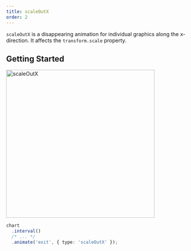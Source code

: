 ```yaml
---
title: scaleOutX
order: 2
---
```


`scaleOutX` is a disappearing animation for individual graphics along the x-direction. It affects the `transform.scale` property.

## Getting Started

<img alt="scaleOutX" src="https://mdn.alipayobjects.com/huamei_qa8qxu/afts/img/A*XpI1SbHQADUAAAAAAAAAAAAADmJ7AQ/original" width="400" />

```ts
chart
  .interval()
  /* ... */
  .animate('exit', { type: 'scaleOutX' });
```
